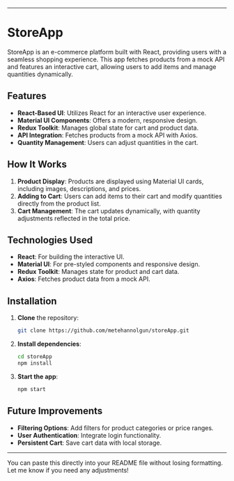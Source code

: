 

---

# StoreApp

StoreApp is an e-commerce platform built with React, providing users with a seamless shopping experience. This app fetches products from a mock API and features an interactive cart, allowing users to add items and manage quantities dynamically.

## Features

- **React-Based UI**: Utilizes React for an interactive user experience.
- **Material UI Components**: Offers a modern, responsive design.
- **Redux Toolkit**: Manages global state for cart and product data.
- **API Integration**: Fetches products from a mock API with Axios.
- **Quantity Management**: Users can adjust quantities in the cart.

## How It Works

1. **Product Display**: Products are displayed using Material UI cards, including images, descriptions, and prices.
2. **Adding to Cart**: Users can add items to their cart and modify quantities directly from the product list.
3. **Cart Management**: The cart updates dynamically, with quantity adjustments reflected in the total price.

## Technologies Used

- **React**: For building the interactive UI.
- **Material UI**: For pre-styled components and responsive design.
- **Redux Toolkit**: Manages state for product and cart data.
- **Axios**: Fetches product data from a mock API.

## Installation

1. **Clone** the repository:
   ```bash
   git clone https://github.com/metehannolgun/storeApp.git
   ```
2. **Install dependencies**:
   ```bash
   cd storeApp
   npm install
   ```
3. **Start the app**:
   ```bash
   npm start
   ```

## Future Improvements

- **Filtering Options**: Add filters for product categories or price ranges.
- **User Authentication**: Integrate login functionality.
- **Persistent Cart**: Save cart data with local storage.

--- 

You can paste this directly into your README file without losing formatting. Let me know if you need any adjustments!
